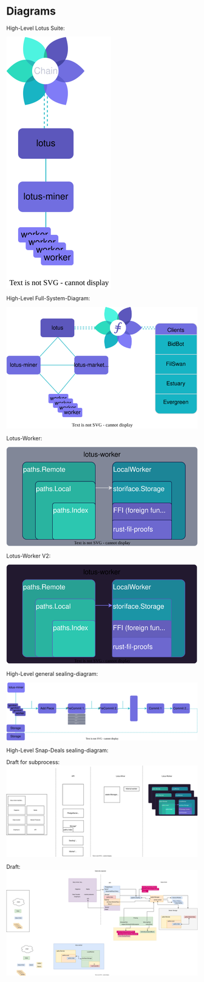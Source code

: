 # Diagrams

High-Level Lotus Suite:

![High-Level](/High-Level%20Lotus-system%20diagram.drawio.svg)

High-Level Full-System-Diagram:

![High-Level-Full](/High-Level-Full-Lotus-system.svg)

Lotus-Worker:

![Lotus-Worker](/lotus-worker-interface.svg)

Lotus-Worker V2:

![Lotus-Worker](/lotus-worker-interface-v2.svg)

High-Level general sealing-diagram:

![High-Level-SP](/High-Level-SP-Diagram.svg)

High-Level Snap-Deals sealing-diagram:

Draft for subprocess:
![Diagram test](/sub-process-diagram.svg)

Draft:
![Diagram test](/Diagram.drawio.svg)
